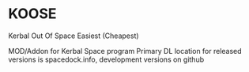 # KOOSE
Kerbal Out Of Space Easiest (Cheapest)

MOD/Addon for Kerbal Space program
Primary DL location for released versions is spacedock.info, development versions on github
